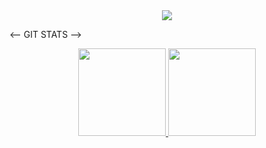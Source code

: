 <!-- SVG TEXT -->
<div align="center">
  <img src="https://readme-typing-svg.demolab.com?font=Roboto&weight=600&size=30&pause=1000&color=7467F7&center=true&vCenter=true&width=435&lines=WEB3+DEV"/>
</div>  

<-- GIT STATS -->
<div align="center">  
  <a href="https://github.com/RodrigoSKohl">
  <img height="140em" src="https://github-readme-stats.vercel.app/api?username=RodrigoSKohl&show_icons=true&theme=dark&include_all_commits=true&count_private=true"/>
  <img height="140em" src="https://github-readme-stats.vercel.app/api/top-langs/?username=RodrigoSKohl&layout=compact&langs_count=7&theme=dark"/>
</div>
